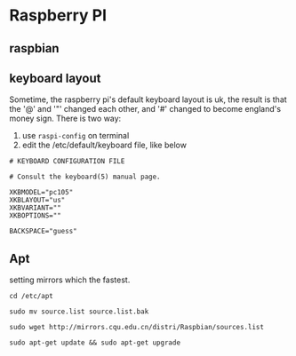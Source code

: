 Raspberry PI
================

raspbian
----------------

keyboard layout
----------------
Sometime, the raspberry pi's default keyboard layout is uk, the result is that the '@' and '"' changed each other, and '#' changed to become england's money sign. There is two way:
1. use ``raspi-config`` on terminal
2. edit the /etc/default/keyboard file, like below

```shell
# KEYBOARD CONFIGURATION FILE

# Consult the keyboard(5) manual page.

XKBMODEL="pc105"
XKBLAYOUT="us"
XKBVARIANT=""
XKBOPTIONS=""

BACKSPACE="guess"

```

Apt
----------------
setting mirrors which the fastest.

```shell
cd /etc/apt

sudo mv source.list source.list.bak

sudo wget http://mirrors.cqu.edu.cn/distri/Raspbian/sources.list

sudo apt-get update && sudo apt-get upgrade

```
